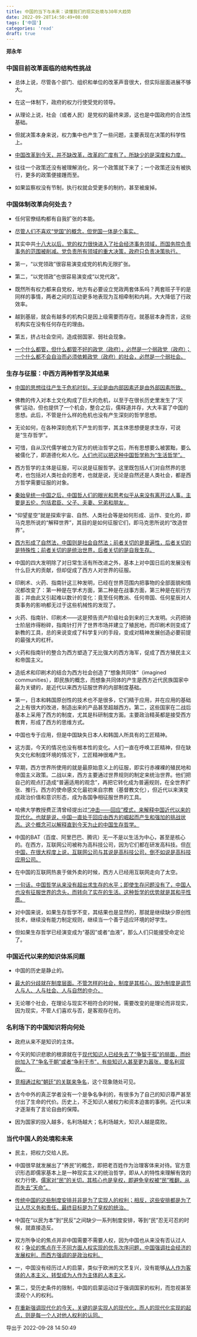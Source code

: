 ```yaml
---
title: 中国的当下与未来：读懂我们的现实处境与30年大趋势
date: 2022-09-28T14:50:49+08:00
tags: ['中国']
categories: 'read'
draft: true
---
```


**郑永年**


### 中国目前改革面临的结构性挑战

* 总体上说，尽管各个部门、组织和单位的改革声音很大，但实际层面进展不够大。

* 在这一体制下，政府的权力行使受党的领导。

* 从理论上说，社会（或者人民）是党权的最终来源，这也是中国政府的合法性基础。

* 但就决策本身来说，权力集中也产生了一些问题，主要表现在决策的科学性上。

* [中国改革到今天，并不缺改革，改革的广度有了，所缺少的是深度和力度。]()

* 往往一个政策还没有被理解消化，另一个政策就下来了；一个政策还没有被执行，更多的政策便接踵而至。

* 如果监察权没有节制，执行权就会受更多的制约，甚至被废掉。


### 中国体制改革向何处去？

* 任何官僚结构都有自我扩张的本能。

* [尽管人们不喜欢“党国”的概念，但党国一体是个事实。]()

* 其实中共[十八大以后，党的权力很快进入了社会经济事务领域，而国务院负责事务的范围被削减。党负责所有领域的重大决策，政府只负责决策执行。]()

* 第一，“以党领政”很容易演变成党的机构无限扩张。

* 第二，“以党领政”也很容易演变成“以党代政”。

* 既然所有权力都来自党权，地方有必要设立党政两套体系吗？两套班子干的是同样的事情，两者之间的互动更多地表现为互相牵制和内耗，大大降低了行政效率。

* 越到基层，就会有越多的机构只是因上级需要而存在。就基层本身而言，这些机构实在没有任何存在的理由。

* 第五，挤占社会空间，造成弱国家、弱社会现象。

* [一个什么都管，但什么都管不好的政党（政府），必然是一个弱政党（政府）；一个什么都不会自治而必须依赖政党（政府）的社会，必然是一个弱社会。]()


### 生存与征服：中西方两种哲学及其结果

* [中国的思想往往产生于危机时刻，无论是由内部因素还是由外部因素所致。]()

* 佛教的传入对本土文化构成了巨大的危机，以至于在很长历史里发生了“灭佛”运动，但也提供了一个机会，整合之后，儒释道并存，大大丰富了中国的思想。此后，不管是什么样的危机也没有产生深刻的哲学思想。

* 无论如何，在各种深刻危机下产生的哲学，其主体思想便是求生存，可说是“生存哲学”。

* 可惜，自从汉代儒学被立为官方的统治哲学之后，所有思想要么被罢黜，要么被儒化了，即道德化和人化。[人们也可以把这种中国哲学称为“生活哲学”。]()

* 西方哲学的主体是征服，可以说是征服哲学。这里既包括人们对自然界的思考，也包括对人类社会的思考，也就是说，无论是自然还是人类社会，都是西方哲学需要征服的对象。

* [秦始皇统一中国之后，中国哲人们的眼光和思考似乎从来没有离开过人事，主要是五伦，包括君臣、父子、夫妻、兄弟和朋友。]()

* “仰望星空”就是探索宇宙、自然、人类社会等是如何形成、运作、变化的，即马克思所说的“解释世界”，其目的是如何征服它们，即马克思所说的“改造世界”。

* [西方形成了自然法，中国则是社会自然法；前者关切的是普遍性，后者关切的是特殊性；前者关切的是统治世界，后者关切的是自我生存。]()

* 中国的四大发明除了对日常生活有所改进之外，基本上对中国日后的发展没有什么巨大的贡献，但却促成了西方人对世界的征服。

* 印刷术、火药、指南针这三种发明，已经在世界范围内把事物的全部面貌和情况都改变了：第一种是在学术方面，第二种是在战事方面，第三种是在航行方面；并由此又引起难以数计的变化：竟至任何教派、任何帝国、任何星辰对人类事务的影响都无过于这些机械性的发现了。

* 火药、指南针、印刷术——这是预告资产阶级社会到来的三大发明。火药把骑士阶层炸得粉碎，指南针打开了世界市场并建立了殖民地，而印刷术则变成了新教的工具，总的来说变成了科学复兴的手段，变成对精神发展创造必要前提的最强大的杠杆。

* 火药和指南针的整合为西方塑造了无比强大的西方海军，促成了西方殖民主义和帝国主义。

* 造纸术和印刷术的结合为西方社会创造了“想象共同体”（imagined communities），即民族的概念，而想象共同体的产生是西方近代民族国家中最为关键的，是近代以来西方征服世界的内部制度基础。

* 第一，日本和韩国原创性的技术也不是很多，它们精于应用，并在应用的基础之上有很大的改进，制造出来的产品甚至超越西方。第二，这些国家在二战后基本上采用了西方的制度，尤其是科研制度方面。主要政治精英都是接受西方教育，形成了西方的思维方式。

* 中国也专于应用，但是中国缺失日本人和韩国人所具有的工匠精神。

* 这方面，今天的情况也没有根本性的变化。人们一直在呼唤工匠精神，但在缺失文化和制度环境的情况下，工匠精神很难产生。

* 早期，西方世界所使用的就是最原始意义上的征服，即实行赤裸裸的殖民地和帝国主义政策。二战以来，西方主要通过世界规则的制定来统治世界。他们把自己的观点打造成“普遍适用的观念”，再把它转化成为普遍规则，在全世界扩张、推行。西方的使命感文化最初来自宗教（基督教文化），但近代以来演变成政治价值和意识形态，成为各国争相征服世界的工具。

* 哈佛大学教授费正清曾经提出过[“冲击——回应”模式，来解释中国近代以来的现代化。也就是说，中国一直处于回应由西方的崛起而产生和强加的挑战状态。这个概念可以解释直到今天为止的中国生存哲学。]()

* 中国的BAT（百度、阿里巴巴、腾讯）无一不是以生活为中心，甚至是核心的。在西方，互联网公司被称为高科技公司，因为它们都在研发高科技。但[在中国，在很大程度上说，互联网公司与其说是高科技公司，倒不如说是高科技应用公司。]()

* 在中国的互联网热衷于做外卖的时候，西方人已经用互联网走向了太空。

* [一句话，中国哲学从来没有超出求生存的水平；即使生存问题没有了，中国人也没有征服世界的念头，而转向了实在的生活。这种哲学的优势就是其和平性质。]()

* 对中国来说，如果生存哲学不变，其结果也是显然的，那就是继续缺少原创性技术，继续没有能力制定规则，继续当一个善于适应环境的好学生。

* 但如果生存哲学已经演变成为“基因”或者“血液”，那么人们只能接受命定论了。


### 中国近代以来的知识体系问题

* 中国的历史是静止的。

* [最大的分歧就在制度层面。不管怎样的社会，制度是其核心，因为制度是调节人与人、人与社会、人与自然的中介。]()

* 无论哪个社会，在理论与现实不相符合的时候，需要改变的是理论而非现实，因为现实，不管人们喜欢与否，是客观存在的。


### 名利场下的中国知识将向何处

* 政府从来不是知识的主体。

* 今天的知识悲歌的根源就在于[现代知识人已经失去了“争智于孤”的局面，而纷纷加入了“争名于朝”或者“争利于市”，有些知识人甚至更为嚣张，要名利双收。]()

* [竞相通过和“朝廷”的关联来争名]()，这个现象随处可见。

* 古今中外的真正学者没有一个是争名争利的，有很多为了自己的知识尊严甚至付出了生命的代价。历史上，不乏知识人被权力和资本迫害的事例。近代以来才逐渐有了言论自由的保障。

* 因为国家的投入越多，名利场越大；名利场越大，知识人越是腐败。


### 当代中国人的处境和未来

* 民主，把权力交给人民。

* 中国很早就发展出了“养民”的概念，即把老百姓作为治理客体来对待。官方意识形态即儒家基本上是一种现实主义的统治哲学，即从人的特性来理解有效的权力行使。[儒家对“民”的关切，其核心也是皇权，即避免皇权被“民”推翻，从而失去“天命”。]()

* [传统中国的这些制度安排并非是为了实现人的权利；相反，这些安排都是为了让人尽义务和责任，最终目标是为了皇权的统治。]()

* 中国在“以民为本”到“民反”之间缺少一系列制度安排，等到“民”忍无可忍的时候，就直接造反。

* 双方所争论的焦点并非中国需要不需要人权，因为中国也从来没有否认过人权；[争论的焦点在于不同方面人权实现的优先次序问题，中国强调社会经济的发展权利，而西方强调的是政治权利。]()

* 一，中国没有经历过人的启蒙，类似于欧洲的文艺复兴，没有能够[从人作为客体的人本主义，转型成为人作为主体的人本主义]()。

* 第二，受历史条件的限制，中国的启蒙运动过于强调国家的权利，而忽视甚至漠视个人的权利。

* [在重新强调现代化的今天，关键的是实现人的现代化，而人的现代化实现的起点，则是每一个人对他人权利的认同。]()

导出于 2022-09-28 14:50:49

